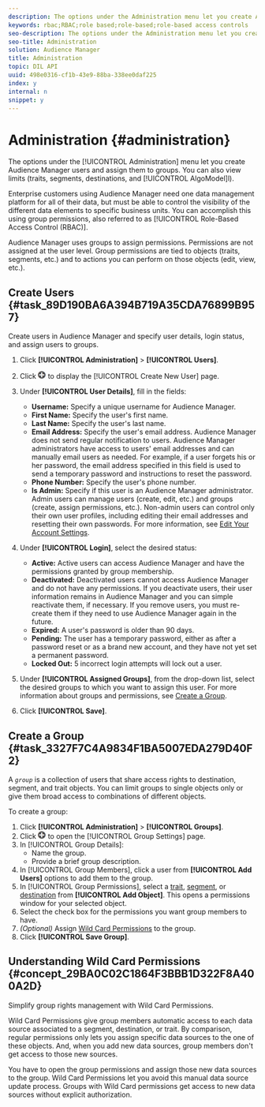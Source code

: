 ```yaml
---
description: The options under the Administration menu let you create Audience Manager users and assign them to groups. You can also view limits (traits, segments, destinations, and AlgoModell).
keywords: rbac;RBAC;role based;role-based;role-based access controls
seo-description: The options under the Administration menu let you create Audience Manager users and assign them to groups. You can also view limits (traits, segments, destinations, and AlgoModell).
seo-title: Administration
solution: Audience Manager
title: Administration
topic: DIL API
uuid: 498e0316-cf1b-43e9-88ba-338ee0daf225
index: y
internal: n
snippet: y
---
```


# Administration {#administration}

The options under the [!UICONTROL Administration] menu let you create Audience Manager users and assign them to groups. You can also view limits (traits, segments, destinations, and [!UICONTROL AlgoModel]l).

Enterprise customers using Audience Manager need one data management platform for all of their data, but must be able to control the visibility of the different data elements to specific business units. You can accomplish this using group permissions, also referred to as [!UICONTROL Role-Based Access Control (RBAC)].

Audience Manager uses groups to assign permissions. Permissions are not assigned at the user level. Group permissions are tied to objects (traits, segments, etc.) and to actions you can perform on those objects (edit, view, etc.).

## Create Users {#task_89D190BA6A394B719A35CDA76899B957}

Create users in Audience Manager and specify user details, login status, and assign users to groups.

1. Click **[!UICONTROL Administration]** > **[!UICONTROL Users]**.
   <!-- 
   t_create_groups.xml
   -->

1. Click ![](assets/icon_add.png) to display the [!UICONTROL Create New User] page.
1. Under **[!UICONTROL User Details]**, fill in the fields:
   * **Username:** Specify a unique username for Audience Manager.
   * **First Name:** Specify the user's first name.
   * **Last Name:** Specify the user's last name.
   * **Email Address:** Specify the user's email address. Audience Manager does not send regular notification to users. Audience Manager administrators have access to users' email addresses and can manually email users as needed. For example, if a user forgets his or her password, the email address specified in this field is used to send a temporary password and instructions to reset the password.
   * **Phone Number:** Specify the user's phone number.
   * **Is Admin:** Specify if this user is an Audience Manager administrator. Admin users can manage users (create, edit, etc.) and groups (create, assign permissions, etc.). Non-admin users can control only their own user profiles, including editing their email addresses and resetting their own passwords. For more information, see [Edit Your Account Settings](../../c-features/c-administration/edit-account-settings.md#task_B622BDCE85824926AE88C6D132F9EDAE).
1. Under **[!UICONTROL Login]**, select the desired status:
   * **Active:**  Active users can access Audience Manager and have the permissions granted by group membership.
   * **Deactivated:**  Deactivated users cannot access Audience Manager and do not have any permissions. If you deactivate users, their user information remains in Audience Manager and you can simple reactivate them, if necessary. If you remove users, you must re-create them if they need to use Audience Manager again in the future.
   * **Expired:** A user's password is older than 90 days.
   * **Pending:** The user has a temporary password, either as after a password reset or as a brand new account, and they have not yet set a permanent password.
   * **Locked Out:** 5 incorrect login attempts will lock out a user. 
1. Under **[!UICONTROL Assigned Groups]**, from the drop-down list, select the desired groups to which you want to assign this user.
  For more information about groups and permissions, see [Create a Group](../../c-features/c-administration/administration-overview.md#task_3327F7C4A9834F1BA5007EDA279D40F2). 
1. Click **[!UICONTROL Save]**.

## Create a Group {#task_3327F7C4A9834F1BA5007EDA279D40F2}  

A *`group`* is a collection of users that share access rights to destination, segment, and trait objects. You can limit groups to single objects only or give them broad access to combinations of different objects. 

To create a group:

1. Click **[!UICONTROL Administration]** > **[!UICONTROL Groups]**.
   <!-- 
   t_create_groups.xml
   -->
1. Click  ![](assets/icon_add.png) to open the [!UICONTROL Group Settings] page.
1. In [!UICONTROL Group Details]:
   * Name the group.
   * Provide a brief group description.
1. In [!UICONTROL Group Members], click a user from **[!UICONTROL Add Users]** options to add them to the group.
1. In [!UICONTROL Group Permissions], select a [trait](../../c-features/traits/trait-details-page.md), [segment](../../c-features/c-segments/segments-purpose.md#concept_F9E9D1D1EFF34AA2AD025109DD741C86), or [destination](../../c-features/destinations/destinations.md#concept_5BDA346C376C4B719EA394108AB2735A) from **[!UICONTROL Add Object]**.
   This opens a permissions window for your selected object.
1. Select the check box for the permissions you want group members to have.
1. *(Optional)* Assign [Wild Card Permissions](../../c-features/c-administration/administration-overview.md#concept_29BA0C02C1864F3BBB1D322F8A400A2D) to the group.
1. Click **[!UICONTROL Save Group]**.

## Understanding Wild Card Permissions {#concept_29BA0C02C1864F3BBB1D322F8A400A2D}

Simplify group rights management with Wild Card Permissions.

<!-- 
c_wildcard_permissions.xml
 -->

Wild Card Permissions give group members automatic access to each data source associated to a segment, destination, or trait. By comparison, regular permissions only lets you assign specific data sources to the one of these objects. And, when you add new data sources, group members don't get access to those new sources.

You have to open the group permissions and assign those new data sources to the group. Wild Card Permissions let you avoid this manual data source update process. Groups with Wild Card permissions get access to new data sources without explicit authorization.